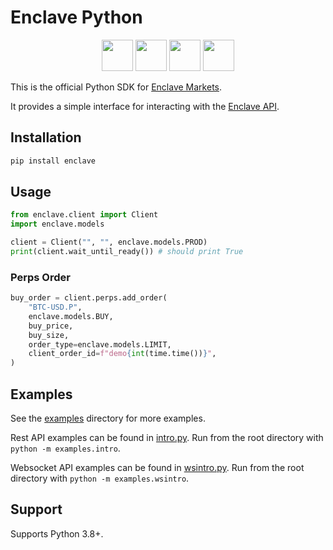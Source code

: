 # Enclave Python

<p align="center">
    <a href="https://github.com/Enclave-Markets/enclave-python" alt="enclave python">
        <img src="https://edent.github.io/SuperTinyIcons/images/svg/github.svg" width="50" /></a>
    <a href="https://pypi.org/project/enclave/">
        <img src="https://pypi.org/static/images/logo-small.2a411bc6.svg" width="50"/></a>
    <a href="https://twitter.com/enclavemarkets" alt="Enclave Twitter">
        <img src="https://edent.github.io/SuperTinyIcons/images/svg/x.svg" width="50"/></a>
    <a href="https://www.enclave.market/" alt="Enclave Market">
        <img src="https://pbs.twimg.com/profile_images/1650572649284931585/rbv_Z4Lr_400x400.jpg" width="50"/></a>
        
</p>

This is the official Python SDK for
[Enclave Markets](https://enclave.market/).

It provides a simple interface for interacting with the
[Enclave API](https://docs.enclave.market/).

## Installation

```bash
pip install enclave
```

## Usage

```python
from enclave.client import Client
import enclave.models

client = Client("", "", enclave.models.PROD)
print(client.wait_until_ready()) # should print True
```

### Perps Order

```python
buy_order = client.perps.add_order(
    "BTC-USD.P",
    enclave.models.BUY,
    buy_price,
    buy_size,
    order_type=enclave.models.LIMIT,
    client_order_id=f"demo{int(time.time())}",
)
```

## Examples

See the [examples](examples) directory for more examples.

Rest API examples can be found in [intro.py](examples/intro.py).
Run from the root directory with `python -m examples.intro`.

Websocket API examples can be found in [wsintro.py](examples/wsintro.py).
Run from the root directory with `python -m examples.wsintro`.

## Support

Supports Python 3.8+.
